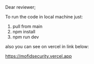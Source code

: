 Dear reviewer;

To run the code in local machine just:

1. pull from main
2. npm install
3. npm run dev

also you can see on vercel in link below:

https://mofidsecurity.vercel.app
